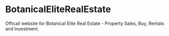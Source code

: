 # BotanicalEliteRealEstate
Officail website for Botanical Elite Real Estate - Property Sales, Buy, Rentals and Investment.
